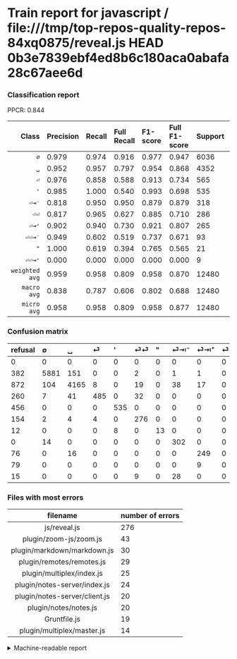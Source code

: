 # Train report for javascript / file:///tmp/top-repos-quality-repos-84xq0875/reveal.js HEAD 0b3e7839ebf4ed8b6c180aca0abafa28c67aee6d

### Classification report

PPCR: 0.844

| Class | Precision | Recall | Full Recall | F1-score | Full F1-score | Support | Full Support | PPCR |
|------:|:----------|:-------|:------------|:---------|:---------|:--------|:-------------|:-----|
| `∅` | 0.979| 0.974| 0.916| 0.977| 0.947| 6036| 6418| 0.940 |
| `␣` | 0.952| 0.957| 0.797| 0.954| 0.868| 4352| 5224| 0.833 |
| `⏎` | 0.976| 0.858| 0.588| 0.913| 0.734| 565| 825| 0.685 |
| `'` | 0.985| 1.000| 0.540| 0.993| 0.698| 535| 991| 0.540 |
| `⏎⇥⁻` | 0.818| 0.950| 0.950| 0.879| 0.879| 318| 318| 1.000 |
| `⏎⏎` | 0.817| 0.965| 0.627| 0.885| 0.710| 286| 440| 0.650 |
| `⏎⇥⁺` | 0.902| 0.940| 0.730| 0.921| 0.807| 265| 341| 0.777 |
| `⏎⏎⇥⁻` | 0.949| 0.602| 0.519| 0.737| 0.671| 93| 108| 0.861 |
| `"` | 1.000| 0.619| 0.394| 0.765| 0.565| 21| 33| 0.636 |
| `⏎⏎⇥⁺` | 0.000| 0.000| 0.000| 0.000| 0.000| 9| 88| 0.102 |
| `weighted avg` | 0.959| 0.958| 0.809| 0.958| 0.870| 12480| 14786| 0.844 |
| `macro avg` | 0.838| 0.787| 0.606| 0.802| 0.688| 12480| 14786| 0.844 |
| `micro avg` | 0.958| 0.958| 0.809| 0.958| 0.877| 12480| 14786| 0.844 |

### Confusion matrix

|refusal|  ∅| ␣| ⏎| '| ⏎⏎| "| ⏎⇥⁻| ⏎⇥⁺| ⏎⏎⇥⁺| ⏎⏎⇥⁻| 
|:---|:---|:---|:---|:---|:---|:---|:---|:---|:---|:---|
|0 |0 |0 |0 |0 |0 |0 |0 |0 |0 |0 |
|382 |5881 |151 |0 |0 |2 |0 |1 |1 |0 |0 |
|872 |104 |4165 |8 |0 |19 |0 |38 |17 |0 |1 |
|260 |7 |41 |485 |0 |32 |0 |0 |0 |0 |0 |
|456 |0 |0 |0 |535 |0 |0 |0 |0 |0 |0 |
|154 |2 |4 |4 |0 |276 |0 |0 |0 |0 |0 |
|12 |0 |0 |0 |8 |0 |13 |0 |0 |0 |0 |
|0 |14 |0 |0 |0 |0 |0 |302 |0 |0 |2 |
|76 |0 |16 |0 |0 |0 |0 |0 |249 |0 |0 |
|79 |0 |0 |0 |0 |0 |0 |0 |9 |0 |0 |
|15 |0 |0 |0 |0 |9 |0 |28 |0 |0 |56 |

### Files with most errors

| filename | number of errors|
|:----:|:-----|
| js/reveal.js | 276 |
| plugin/zoom-js/zoom.js | 43 |
| plugin/markdown/markdown.js | 30 |
| plugin/remotes/remotes.js | 29 |
| plugin/multiplex/index.js | 25 |
| plugin/notes-server/index.js | 24 |
| plugin/notes-server/client.js | 20 |
| plugin/notes/notes.js | 20 |
| Gruntfile.js | 19 |
| plugin/multiplex/master.js | 14 |

<details>
    <summary>Machine-readable report</summary>
```json
{
  "cl_report": {"\"": {"f1-score": 0.7647058823529412, "precision": 1.0, "recall": 0.6190476190476191, "support": 21}, "\u0027": {"f1-score": 0.9925788497217068, "precision": 0.9852670349907919, "recall": 1.0, "support": 535}, "macro avg": {"f1-score": 0.8022691790450063, "precision": 0.8377871369644676, "recall": 0.7865300369677025, "support": 12480}, "micro avg": {"f1-score": 0.9584935897435898, "precision": 0.9584935897435898, "recall": 0.9584935897435898, "support": 12480}, "weighted avg": {"f1-score": 0.9580072877018535, "precision": 0.9591539188848244, "recall": 0.9584935897435898, "support": 12480}, "\u2205": {"f1-score": 0.976585851876453, "precision": 0.9788615179760319, "recall": 0.9743207422133864, "support": 6036}, "\u23ce": {"f1-score": 0.9133709981167608, "precision": 0.9758551307847082, "recall": 0.8584070796460177, "support": 565}, "\u23ce\u21e5\u207a": {"f1-score": 0.9205175600739373, "precision": 0.9021739130434783, "recall": 0.939622641509434, "support": 265}, "\u23ce\u21e5\u207b": {"f1-score": 0.8791848617176128, "precision": 0.8184281842818428, "recall": 0.949685534591195, "support": 318}, "\u23ce\u23ce": {"f1-score": 0.8846153846153846, "precision": 0.8165680473372781, "recall": 0.965034965034965, "support": 286}, "\u23ce\u23ce\u21e5\u207a": {"f1-score": 0.0, "precision": 0.0, "recall": 0.0, "support": 9}, "\u23ce\u23ce\u21e5\u207b": {"f1-score": 0.7368421052631579, "precision": 0.9491525423728814, "recall": 0.6021505376344086, "support": 93}, "\u2423": {"f1-score": 0.9542902967121091, "precision": 0.9515649988576651, "recall": 0.95703125, "support": 4352}},
  "cl_report_full": {"\"": {"f1-score": 0.5652173913043478, "precision": 1.0, "recall": 0.3939393939393939, "support": 33}, "\u0027": {"f1-score": 0.6975228161668839, "precision": 0.9852670349907919, "recall": 0.5398587285570131, "support": 991}, "macro avg": {"f1-score": 0.6877144976128449, "precision": 0.8377871369644676, "recall": 0.606096982024458, "support": 14786}, "micro avg": {"f1-score": 0.877429766008949, "precision": 0.9584935897435898, "recall": 0.8090085215744623, "support": 14786}, "weighted avg": {"f1-score": 0.8698864228550648, "precision": 0.9534349231252535, "recall": 0.8090085215744623, "support": 14786}, "\u2205": {"f1-score": 0.9465636568485434, "precision": 0.9788615179760319, "recall": 0.9163290744780306, "support": 6418}, "\u23ce": {"f1-score": 0.7337367624810893, "precision": 0.9758551307847082, "recall": 0.5878787878787879, "support": 825}, "\u23ce\u21e5\u207a": {"f1-score": 0.807131280388979, "precision": 0.9021739130434783, "recall": 0.7302052785923754, "support": 341}, "\u23ce\u21e5\u207b": {"f1-score": 0.8791848617176128, "precision": 0.8184281842818428, "recall": 0.949685534591195, "support": 318}, "\u23ce\u23ce": {"f1-score": 0.7095115681233934, "precision": 0.8165680473372781, "recall": 0.6272727272727273, "support": 440}, "\u23ce\u23ce\u21e5\u207a": {"f1-score": 0.0, "precision": 0.0, "recall": 0.0, "support": 88}, "\u23ce\u23ce\u21e5\u207b": {"f1-score": 0.6706586826347305, "precision": 0.9491525423728814, "recall": 0.5185185185185185, "support": 108}, "\u2423": {"f1-score": 0.8676179564628683, "precision": 0.9515649988576651, "recall": 0.7972817764165391, "support": 5224}},
  "ppcr": 0.8440416610307048
}
```
</details>

